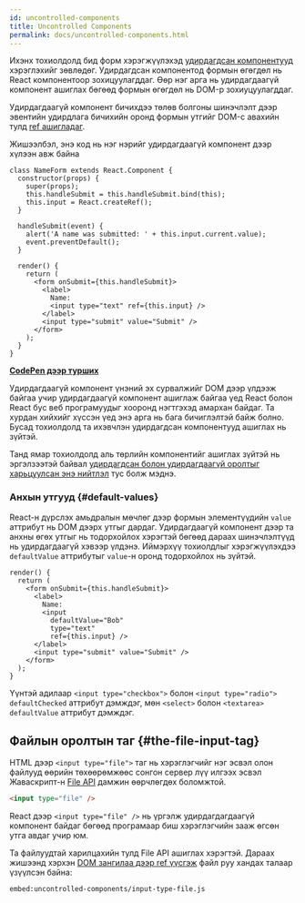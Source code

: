 ```yaml
---
id: uncontrolled-components
title: Uncontrolled Components
permalink: docs/uncontrolled-components.html
---
```


Ихэнх тохиолдолд бид форм хэрэгжүүлэхэд [удирдагдсан компонентууд](/docs/forms.html) хэрэглэхийг зөвлөдөг. Удирдагдсан компонентод формын өгөгдөл нь React компонентоор зохицуулагддаг. Өөр нэг арга нь удирдагдаагүй компонент ашиглах бөгөөд формын өгөгдөл нь DOM-р зохиуцуулагддаг.

Удирдагдаагүй компонент бичихдээ төлөв болгоны шинэчлэлт дээр эвентийн удирдлага бичихийн оронд формын утгийг DOM-с авахийн тулд [ref ашигладаг](/docs/refs-and-the-dom.html).

Жишээлбэл, энэ код нь нэг нэрийг удирдагдаагүй компонент дээр хүлээн авж байна

```javascript{5,9,18}
class NameForm extends React.Component {
  constructor(props) {
    super(props);
    this.handleSubmit = this.handleSubmit.bind(this);
    this.input = React.createRef();
  }

  handleSubmit(event) {
    alert('A name was submitted: ' + this.input.current.value);
    event.preventDefault();
  }

  render() {
    return (
      <form onSubmit={this.handleSubmit}>
        <label>
          Name:
          <input type="text" ref={this.input} />
        </label>
        <input type="submit" value="Submit" />
      </form>
    );
  }
}
```

[**CodePen дээр турших**](https://codepen.io/gaearon/pen/WooRWa?editors=0010)

Удирдагдаагүй компонент үнэний эх сурвалжийг DOM дээр үлдээж байгаа учир удирдагдаагүй компонент ашиглаж байгаа үед React болон React бус веб програмуудыг хооронд нэгтгэхэд амархан байдаг. Та хурдан хийхийг хүссэн үед энэ арга нь бага бичиглэлтэй байж болно. Бусад тохиолдолд та ихэвчлэн удирдагдсан компонентууд ашиглах нь зүйтэй.

Танд ямар тохиолдолд аль төрлийн компонентийг ашиглах зүйтэй нь эргэлзээтэй байвал [удирдагдсан болон удирдагдаагүй оролтыг харьцуулсан энэ нийтлэл](https://goshakkk.name/controlled-vs-uncontrolled-inputs-react/) тус болж мэднэ.

### Анхын утгууд {#default-values}

React-н дүрслэх амьдралын мөчлөг дээр формын элементүүдийн `value` аттрибут нь DOM дээрх утгыг дардаг. Удирдагдаагүй компонент дээр та анхны өгөх утгыг нь тодорхойлох хэрэгтэй бөгөөд дараах шинэчлэлтүүд нь удирдагдаагүй хэвээр үлдэнэ. Иймэрхүү тохиолдлыг хэрэгжүүлэхдээ `defaultValue` аттрибутыг `value`-н оронд тодорхойлох нь зүйтэй.

```javascript{7}
render() {
  return (
    <form onSubmit={this.handleSubmit}>
      <label>
        Name:
        <input
          defaultValue="Bob"
          type="text"
          ref={this.input} />
      </label>
      <input type="submit" value="Submit" />
    </form>
  );
}
```

Үүнтэй адилаар `<input type="checkbox">` болон `<input type="radio">` `defaultChecked` аттрибут дэмждэг, мөн `<select>` болон `<textarea>` `defaultValue` аттрибут дэмждэг.

## Файлын оролтын таг {#the-file-input-tag}

HTML дээр `<input type="file">` таг нь хэрэглэгчийг нэг эсвэл олон файлууд өөрийн төхөөрөмжөөс сонгон сервер лүү илгээх эсвэл Жаваскрипт-н [File API](https://developer.mozilla.org/en-US/docs/Web/API/File/Using_files_from_web_applications) дамжин өөрчлөгдөх боломжтой.

```html
<input type="file" />
```

React дээр `<input type="file" />` нь үргэлж удирдагдагдаагүй компонент байдаг бөгөөд програмаар биш хэрэглэгчийн зааж өгсөн утга авдаг учир юм.

Та файлуудтай харилцахийн тулд File API ашиглах хэрэгтэй. Дараах жишээнд хэрхэн [DOM зангилаа дээр ref үүсгэж](/docs/refs-and-the-dom.html) файл руу хандах талаар үзүүлсэн байна:

`embed:uncontrolled-components/input-type-file.js`

[](codepen://uncontrolled-components/input-type-file)

